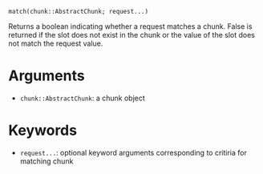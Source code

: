 ```
match(chunk::AbstractChunk; request...)
```

Returns a boolean indicating whether a request matches a chunk. False is returned if the slot does not exist in the chunk or the value of the slot does not match the request value.

# Arguments

  * `chunk::AbstractChunk`: a chunk object

# Keywords

  * `request...`: optional keyword arguments corresponding to critiria for matching chunk
